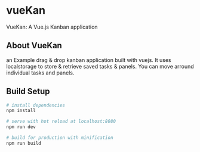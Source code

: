# vueKan

VueKan: A Vue.js Kanban application

## About VueKan

an Example drag & drop kanban application built with vuejs. It uses localstorage to store & retrieve saved tasks & panels. You can move arround individual tasks and panels.

## Build Setup

``` bash
# install dependencies
npm install

# serve with hot reload at localhost:8080
npm run dev

# build for production with minification
npm run build
```
